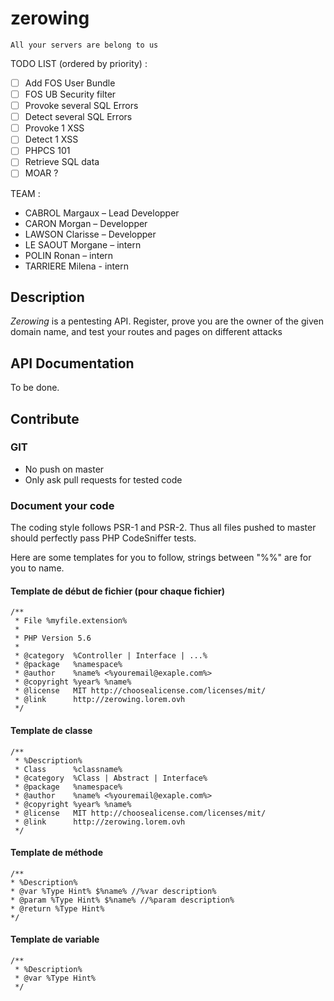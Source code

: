 zerowing
========

    All your servers are belong to us
    
    
TODO LIST (ordered by priority) :

- [ ] Add FOS User Bundle
- [ ] FOS UB Security filter
- [ ] Provoke several SQL Errors
- [ ] Detect several SQL Errors
- [ ] Provoke 1 XSS
- [ ] Detect 1 XSS
- [ ] PHPCS 101
- [ ] Retrieve SQL data
- [ ] MOAR ?

TEAM :

- CABROL Margaux – Lead Developper
- CARON Morgan – Developper
- LAWSON Clarisse – Developper
- LE SAOUT Morgane – intern
- POLIN Ronan – intern 
- TARRIERE Milena - intern

## Description

*Zerowing* is a pentesting API. Register, prove you are the owner of the given domain name, 
  and test your routes and pages on different attacks
  
## API Documentation

To be done.

## Contribute

### GIT

- No push on master
- Only ask pull requests for tested code


### Document your code

The coding style follows PSR-1 and PSR-2. Thus all files pushed to master should perfectly pass 
PHP CodeSniffer tests.

Here are some templates for you to follow, strings between "%%" are for you to name.


#### Template de début de fichier (pour chaque fichier)
 
    /**
     * File %myfile.extension%
     *
     * PHP Version 5.6
     *
     * @category  %Controller | Interface | ...%
     * @package   %namespace%
     * @author    %name% <%youremail@exaple.com%>
     * @copyright %year% %name%
     * @license   MIT http://choosealicense.com/licenses/mit/
     * @link      http://zerowing.lorem.ovh
     */

#### Template de classe

 
    /**
     * %Description%
     * Class      %classname%
     * @category  %Class | Abstract | Interface%
     * @package   %namespace%
     * @author    %name% <%youremail@exaple.com%>
     * @copyright %year% %name%
     * @license   MIT http://choosealicense.com/licenses/mit/
     * @link      http://zerowing.lorem.ovh
     */
    
#### Template de méthode

    /**
    * %Description%
    * @var %Type Hint% $%name% //%var description%
    * @param %Type Hint% $%name% //%param description%
    * @return %Type Hint%
    */
    
####  Template de variable

    /**
     * %Description%
     * @var %Type Hint%
     */
     
 